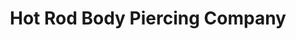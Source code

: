 ---
title: "Hot Rod Body Piercing Company"
url: /pittsburgh/hot-rod-body-piercing-company/
shop: beauty
---